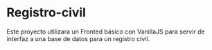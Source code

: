 # Registro-civil

Este proyecto utilizara un Fronted básico con VanillaJS para servir de interfaz a una base de datos para un registro civil.
